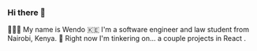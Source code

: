 ### Hi there 👋

   👩🏻‍💻 My name is Wendo
   🇰🇪 I'm a software engineer and law student from Nairobi, Kenya.
   📱 Right now I'm tinkering on... a couple projects in React .
